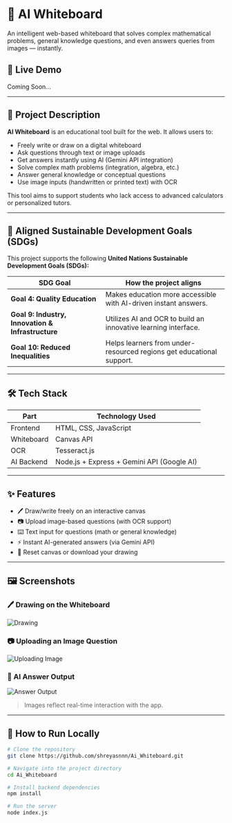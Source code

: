 # 🧠 AI Whiteboard

An intelligent web-based whiteboard that solves complex mathematical problems, general knowledge questions, and even answers queries from images — instantly.

## 🚀 Live Demo
Coming Soon...

---

## 📌 Project Description

**AI Whiteboard** is an educational tool built for the web. It allows users to:
- Freely write or draw on a digital whiteboard
- Ask questions through text or image uploads
- Get answers instantly using AI (Gemini API integration)
- Solve complex math problems (integration, algebra, etc.)
- Answer general knowledge or conceptual questions
- Use image inputs (handwritten or printed text) with OCR

This tool aims to support students who lack access to advanced calculators or personalized tutors.

---

## 🎯 Aligned Sustainable Development Goals (SDGs)

This project supports the following **United Nations Sustainable Development Goals (SDGs):**

| SDG Goal | How the project aligns |
|----------|------------------------|
| **Goal 4: Quality Education** | Makes education more accessible with AI-driven instant answers. |
| **Goal 9: Industry, Innovation & Infrastructure** | Utilizes AI and OCR to build an innovative learning interface. |
| **Goal 10: Reduced Inequalities** | Helps learners from under-resourced regions get educational support. |

---

## 🛠 Tech Stack

| Part        | Technology Used              |
|-------------|-------------------------------|
| Frontend    | HTML, CSS, JavaScript         |
| Whiteboard  | Canvas API                    |
| OCR         | Tesseract.js                  |
| AI Backend  | Node.js + Express + Gemini API (Google AI) |

---

## ✨ Features

- 🖊️ Draw/write freely on an interactive canvas
- 📷 Upload image-based questions (with OCR support)
- ⌨️ Text input for questions (math or general knowledge)
- ⚡ Instant AI-generated answers (via Gemini API)
- 🔁 Reset canvas or download your drawing

---

## 🖼️ Screenshots

### 🖊️ Drawing on the Whiteboard  
![Drawing](./screenshots/drawing.png)

### 📷 Uploading an Image Question  
![Uploading Image](./screenshots/upload.png)

### 🤖 AI Answer Output  
![Answer Output](./screenshots/answer.png)

> Images reflect real-time interaction with the app.

---

## 🧪 How to Run Locally

```bash
# Clone the repository
git clone https://github.com/shreyasnnn/Ai_Whiteboard.git

# Navigate into the project directory
cd Ai_Whiteboard

# Install backend dependencies
npm install

# Run the server
node index.js
